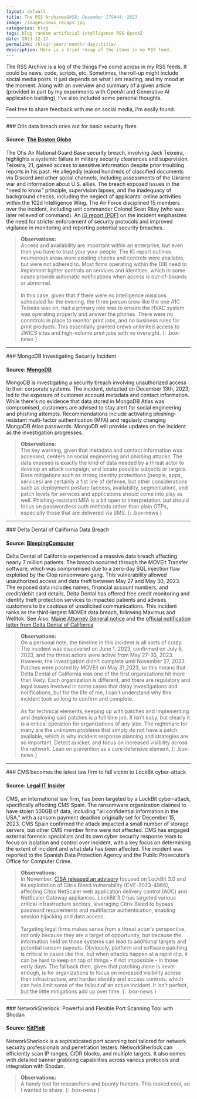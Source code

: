 ```yaml
---
layout: default
title: The RSS Archives&#58; December 17&#44; 2023
image: /images/news_recaps.jpg
categories: blog
tags: blog random artificial-intelligence RSS OpenAI
date: 2023-12-17
permalink: /blog/:year/:month/:day/:title/
description: Here is a brief recap of the items in my RSS feed.
---
```


The RSS Archive is a log of the things I've come across in my RSS feeds. It could be news, code, scripts, etc. Sometimes, the roll-up might include social media posts. It just depends on what I am reading, and my mood at the moment. Along with an overview and summary of a given article (provided in part by my experiments with OpenAI and Generative AI application building), I've also included some personal thoughts.

Feel free to share feedback with me on social media, I'm easily found.

<hr>
### Otis data breach cries out for basic security fixes

#### Source: [The Boston Globe](https://www.bostonglobe.com/2023/12/17/opinion/jack-teixeira-discord-classified-leak-ukraine-war-otis-massachusetts-air-national-guard/)

The Otis Air National Guard Base security breach, involving Jack Teixeira, highlights a systemic failure in military security clearances and supervision. Teixeira, 21, gained access to sensitive information despite prior troubling reports in his past. He allegedly leaked hundreds of classified documents via Discord and other social channels, including assessments of the Ukraine war and information about U.S. allies. The breach exposed issues in the "need to know" principle, supervision lapses, and the inadequacy of background checks, including the neglect of applicants' online activities within the 102d Intelligence Wing. The Air Force disciplined 15 members over the incident, including unit commander Colonel Sean Riley (who was later relieved of command). An [IG report (PDF)](https://s3.documentcloud.org/documents/24223085/af_teixiera_leak_investigation.pdf) on the incident emphasizes the need for stricter enforcement of security protocols and improved vigilance in monitoring and reporting potential security breaches.

>**Observations:**<br>
>Access and availability are important within an enterprise, but even then you have to trust your your people. The IG report outlines neumerous areas were existing checks and controls were abailable, but were not adhered to. Most firms operating within the DIB need to implement tighter controls on services and identities, which in some cases provide automatic notifications when access is out-of-bounds or abnormal.
><br><br>
>In this case, given that if there were no intelligence missions scheduled for the evening, the three person crew like the one A1C Teixeira was on, had a primary role was to ensure the HVAC system was operating properly and answer the phones. There were no conmtrols in place to monitor print jobs, and no business rules for print products. This essentially granted crews unlimited access to JWICS sites and high-volume print jobs with no oversight.
{: .box-news }

<hr>
### MongoDB Investigating Security Incident

#### Source:  [MongoDB](https://www.mongodb.com/alerts)

MongoDB is investigating a security breach involving unauthorized access to their corporate systems. The incident, detected on December 13th, 2023, led to the exposure of customer account metadata and contact information. While there's no evidence that data stored in MongoDB Atlas was compromised, customers are advised to stay alert for social engineering and phishing attempts. Recommendations include activating phishing-resistant multi-factor authentication (MFA) and regularly changing MongoDB Atlas passwords. MongoDB will provide updates on the incident as the investigation progresses.

>**Observations:**<br> The key warning, given that metadata and contact information was accessed, centers on social engineering and phishing attacks. The data exposed is exactly the kind of data needed by a threat actor to develop an attack campaign, and locate possible subjects or targets. Base mitigations such as strong identity protections (people, apps, services) are certainly a fist line of defense, but other considerations such as deployment posture (access, availability, segmentation), and patch levels for services and applications should come into play as well. Phishing-resistant MFA is a bit open to interpretation, but should focus on passwordless auth methods rather than plain OTPs, especially those that are delivered via SMS.
{: .box-news }

<hr>
### Delta Dental of California Data Breach

#### Source: [BleepingComputer](https://www.bleepingcomputer.com/news/security/delta-dental-of-california-data-breach-exposed-info-of-7-million-people/)

Delta Dental of California experienced a massive data breach affecting nearly 7 million patients. The breach occurred through the MOVEit Transfer software, which was compromised due to a zero-day SQL injection flaw exploited by the Clop ransomware gang. This vulnerability allowed unauthorized access and data theft between May 27 and May 30, 2023. The exposed data includes names, financial account numbers, and credit/debit card details. Delta Dental has offered free credit monitoring and identity theft protection services to impacted patients and advises customers to be cautious of unsolicited communications. This incident ranks as the third-largest MOVEit data breach, following Maximus and Welltok. See Also: [Maine Attorney General notice](https://apps.web.maine.gov/online/aeviewer/ME/40/0f821b31-9e4f-4b15-872c-69fef62a93fa.shtml) and the [official notification letter from Delta Dental of California](https://www1.deltadentalins.com/content/dam/ddins/en/pdf/banners/notice-of-moveit-data-security-incident-en.pdf)

>**Observations:**<br> On a personal note, the timeline in this incident is all sorts of crazy. The incident was discovered on June 1, 2023, confirmed on July 6, 2023, and the threat actors were active from May 27-30, 2023. However, the investigation didn't complete until November 27, 2023. Patches were posted by MOVEit on May 31,2023, so this means that Delta Dental of California was one of the first organizations hit more than likely. Each organization is different, and there are regulatory and legal issues involved in some cases that delay investigations and notifications, but for the life of me, I can't understand why this incident took so long to confirm and complete.
><br><br>
>As for technical elements, keeping up with patches and implementing and deploying said patches is a full time job. It isn't easy, but clearly it is a critical operation for organizations of any size. The nightmare for many are the unknown problems that simply do not have a patch available, which is why incident response planning and strategies are so important. Detect quicker, and focus on increased visibility across the network. Lean on prevention as a core defensive element.
{: .box-news }

<hr>
### CMS becomes the latest law firm to fall victim to LockBit cyber-attack

#### Source: [Legal IT Insider](https://legaltechnology.com/2023/12/15/cms-becomes-the-latest-law-firm-to-fall-victim-to-lockbit-cyber-attack/)

CMS, an international law firm, has been targeted by a LockBit cyber-attack, specifically affecting CMS Spain. The ransomware organization claimed to have stolen 500GB of data, including "all confidential information in the USA," with a ransom payment deadline originally set for December 15, 2023. CMS Spain confirmed the attack impacted a small number of storage servers, but other CMS member firms were not affected. CMS has engaged external forensic specialists and its own cyber security response team to focus on isolation and control over incident, with a key focus on determining the extent of incident and what data has been affected. The incident was reported to the Spanish Data Protection Agency and the Public Prosecutor’s Office for Computer Crime.

>**Observations:**<br> In November, [CISA released an advisory](https://www.cisa.gov/news-events/cybersecurity-advisories/aa23-325a) focused on LockBit 3.0 and its exploitation of Citrix Bleed vulnerability (CVE-2023-4966), affecting Citrix NetScaler web application delivery control (ADC) and NetScaler Gateway appliances. LockBit 3.0 has targeted various critical infrastructure sectors, leveraging Citrix Bleed to bypass password requirements and multifactor authentication, enabling session hijacking and data access.
><br><br>
>Targeting legal firms makes sense from a threat actor's perspective, not only because they are a target of opportunity, but because the information held on those systems can lead to additional targets and potential ransom payouts. Obviously, platform and software patching is critical in cases like this, but when attacks happen at a rapid clip, it can be hard to keep on top of things - if not impossible - in those early days. The fallback then, given that patching alone is never enough, is for organizations to focus on increased visibility across their infrastructure, and harden identity and access controls, which can help limit some of the fallout of an active incident. It isn't perfect, but the little mitigations add up over time.
{: .box-news }

<hr>
### NetworkSherlock: Powerful and Flexible Port Scanning Tool with Shodan

#### Source: [KitPloit](https://www.kitploit.com/2023/12/networksherlock-powerful-and-flexible.html)

NetworkSherlock is a sophisticated port scanning tool tailored for network security professionals and penetration testers. NetworkSherlock can efficiently scan IP ranges, CIDR blocks, and multiple targets. It also comes with detailed banner grabbing capabilities across various protocols and integration with Shodan.

>**Observations:**<br> A handy tool for researchers and bounty hunters. This looked cool, so I wanted to share.
{: .box-news }
